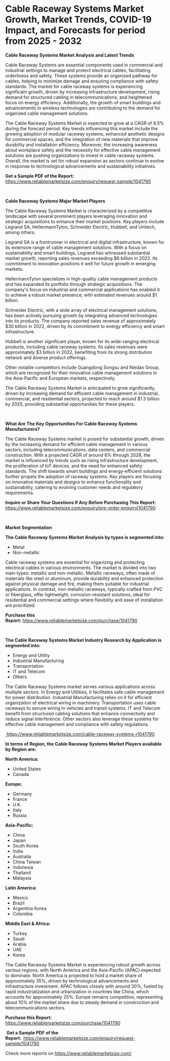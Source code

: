 <p><h1>Cable Raceway Systems Market Growth, Market Trends, COVID-19 Impact, and Forecasts for period from 2025 - 2032</h1></p><p><strong>Cable Raceway Systems Market Analysis and Latest Trends</strong></p>
<p><p>Cable Raceway Systems are essential components used in commercial and industrial settings to manage and protect electrical cables, facilitating orderliness and safety. These systems provide an organized pathway for cables, helping to minimize damage and ensuring compliance with safety standards. The market for cable raceway systems is experiencing significant growth, driven by increasing infrastructure development, rising demand for structured cabling in telecommunications, and heightened focus on energy efficiency. Additionally, the growth of smart buildings and advancements in wireless technologies are contributing to the demand for organized cable management solutions.</p><p>The Cable Raceway Systems Market is expected to grow at a CAGR of 6.5% during the forecast period. Key trends influencing this market include the growing adoption of modular raceway systems, enhanced aesthetic designs for commercial spaces, and the integration of new materials that improve durability and installation efficiency. Moreover, the increasing awareness about workplace safety and the necessity for effective cable management solutions are pushing organizations to invest in cable raceway systems. Overall, the market is set for robust expansion as sectors continue to evolve in response to technological advancements and sustainability initiatives.</p></p>
<p><strong>Get a Sample PDF of the Report:&nbsp;</strong> <a href="https://www.reliablemarketsize.com/enquiry/request-sample/1041790?utm_campaign=3365&utm_medium=2&utm_source=Github&utm_content=ia&utm_term=08042025&utm_id=cable-raceway-systems">https://www.reliablemarketsize.com/enquiry/request-sample/1041790</a></p>
<p>&nbsp;</p>
<p><strong>Cable Raceway Systems Major Market Players</strong></p>
<p><p>The Cable Raceway Systems Market is characterized by a competitive landscape with several prominent players leveraging innovation and strategic acquisitions to enhance their market positions. Key players include Legrand SA, HellermannTyton, Schneider Electric, Hubbell, and Unitech, among others.</p><p>Legrand SA is a frontrunner in electrical and digital infrastructure, known for its extensive range of cable management solutions. With a focus on sustainability and smart buildings, Legrand has witnessed substantial market growth, reporting sales revenues exceeding $6 billion in 2022. Its commitment to innovation positions it well for future growth in emerging markets.</p><p>HellermannTyton specializes in high-quality cable management products and has expanded its portfolio through strategic acquisitions. The company's focus on industrial and commercial applications has enabled it to achieve a robust market presence, with estimated revenues around $1 billion.</p><p>Schneider Electric, with a wide array of electrical management solutions, has been actively pursuing growth by integrating advanced technologies into its products. The company reported sales revenue of approximately $30 billion in 2022, driven by its commitment to energy efficiency and smart infrastructure.</p><p>Hubbell is another significant player, known for its wide-ranging electrical products, including cable raceway systems. Its sales revenues were approximately $3 billion in 2022, benefiting from its strong distribution network and diverse product offerings.</p><p>Other notable competitors include Guangdong Songsu and Niedax Group, which are recognized for their innovative cable management solutions in the Asia-Pacific and European markets, respectively.</p><p>The Cable Raceway Systems Market is anticipated to grow significantly, driven by increasing demand for efficient cable management in industrial, commercial, and residential sectors, projected to reach around $1.3 billion by 2025, providing substantial opportunities for these players.</p></p>
<p>&nbsp;</p>
<p><strong>What Are The Key Opportunities For Cable Raceway Systems Manufacturers?</strong></p>
<p><p>The Cable Raceway Systems market is poised for substantial growth, driven by the increasing demand for efficient cable management in various sectors, including telecommunications, data centers, and commercial construction. With a projected CAGR of around 6% through 2028, the market is influenced by trends such as rising infrastructure development, the proliferation of IoT devices, and the need for enhanced safety standards. The shift towards smart buildings and energy-efficient solutions further propels the adoption of raceway systems. Key players are focusing on innovative materials and designs to enhance functionality and sustainability, catering to evolving customer needs and regulatory requirements.</p></p>
<p><strong>Inquire or Share Your Questions If Any Before Purchasing This Report:</strong> <a href="https://www.reliablemarketsize.com/enquiry/pre-order-enquiry/1041790?utm_campaign=3365&utm_medium=2&utm_source=Github&utm_content=ia&utm_term=08042025&utm_id=cable-raceway-systems">https://www.reliablemarketsize.com/enquiry/pre-order-enquiry/1041790</a></p>
<p>&nbsp;</p>
<p><strong>Market Segmentation</strong></p>
<p><strong>The Cable Raceway Systems Market Analysis by types is segmented into:</strong></p>
<p><ul><li>Metal</li><li>Non-metallic</li></ul></p>
<p><p>Cable raceway systems are essential for organizing and protecting electrical cables in various environments. The market is divided into two main types: metallic and non-metallic. Metallic raceways, often made of materials like steel or aluminum, provide durability and enhanced protection against physical damage and fire, making them suitable for industrial applications. In contrast, non-metallic raceways, typically crafted from PVC or fiberglass, offer lightweight, corrosion-resistant solutions, ideal for residential and commercial settings where flexibility and ease of installation are prioritized.</p></p>
<p><strong>Purchase this Report:&nbsp;</strong><a href="https://www.reliablemarketsize.com/purchase/1041790?utm_campaign=3365&utm_medium=2&utm_source=Github&utm_content=ia&utm_term=08042025&utm_id=cable-raceway-systems">https://www.reliablemarketsize.com/purchase/1041790</a></p>
<p>&nbsp;</p>
<p><strong>The Cable Raceway Systems Market Industry Research by Application is segmented into:</strong></p>
<p><ul><li>Energy and Utility</li><li>Industrial Manufacturing</li><li>Transportation</li><li>IT and Telecom</li><li>Others</li></ul></p>
<p><p>The Cable Raceway Systems market serves various applications across multiple sectors. In Energy and Utilities, it facilitates safe cable management for power distribution. Industrial Manufacturing relies on it for efficient organization of electrical wiring in machinery. Transportation uses cable raceways to secure wiring in vehicles and transit systems. IT and Telecom benefit from structured cabling solutions that enhance connectivity and reduce signal interference. Other sectors also leverage these systems for effective cable management and compliance with safety regulations.</p></p>
<p><a href="https://www.reliablemarketsize.com/cable-raceway-systems-r1041790?utm_campaign=3365&utm_medium=2&utm_source=Github&utm_content=ia&utm_term=08042025&utm_id=cable-raceway-systems">&nbsp;https://www.reliablemarketsize.com/cable-raceway-systems-r1041790</a></p>
<p><strong>In terms of Region, the Cable Raceway Systems Market Players available by Region are:</strong></p>
<p>
    <p> <strong> North America: </strong>
        <ul>
            <li>United States</li>
            <li>Canada</li>
        </ul>
        </p> 
    <p> <strong> Europe: </strong>
        <ul>
            <li>Germany</li>
            <li>France</li>
            <li>U.K.</li>
            <li>Italy</li>
            <li>Russia</li>
        </ul>
        </p> 
    <p> <strong> Asia-Pacific: </strong>
        <ul>
            <li>China</li>
            <li>Japan</li>
            <li>South Korea</li>
            <li>India</li>
            <li>Australia</li>
            <li>China Taiwan</li>
            <li>Indonesia</li>
            <li>Thailand</li>
            <li>Malaysia</li>
        </ul>
        </p> 
    <p> <strong> Latin America: </strong>
        <ul>
            <li>Mexico</li>
            <li>Brazil</li>
            <li>Argentina Korea</li>
            <li>Colombia</li>
        </ul>
        </p> 
    <p> <strong> Middle East & Africa: </strong>
        <ul>
            <li>Turkey</li>
            <li>Saudi</li>
            <li>Arabia</li>
            <li>UAE</li>
            <li>Korea</li>
        </ul>
    </p>
    </p>
<p><p>The Cable Raceway Systems Market is experiencing robust growth across various regions, with North America and the Asia-Pacific (APAC) expected to dominate. North America is projected to hold a market share of approximately 35%, driven by technological advancements and infrastructure investment. APAC follows closely with around 30%, fueled by rapid industrialization and urbanization in countries like China, which accounts for approximately 25%. Europe remains competitive, representing about 10% of the market share due to steady demand in construction and telecommunications sectors.</p></p>
<p><strong>Purchase this Report: </strong><a href="https://www.reliablemarketsize.com/purchase/1041790?utm_campaign=3365&utm_medium=2&utm_source=Github&utm_content=ia&utm_term=08042025&utm_id=cable-raceway-systems">https://www.reliablemarketsize.com/purchase/1041790</a></p>
<p>&nbsp;<strong>Get a Sample PDF of the Report:&nbsp;&nbsp;</strong><a href="https://www.reliablemarketsize.com/enquiry/request-sample/1041790?utm_campaign=3365&utm_medium=2&utm_source=Github&utm_content=ia&utm_term=08042025&utm_id=cable-raceway-systems">https://www.reliablemarketsize.com/enquiry/request-sample/1041790</a></p>
<p><strong></strong></p>
<p>Check more reports on <a href="https://www.reliablemarketsize.com/?utm_campaign=3365&utm_medium=2&utm_source=Github&utm_content=ia&utm_term=08042025&utm_id=cable-raceway-systems">https://www.reliablemarketsize.com/</a></p>